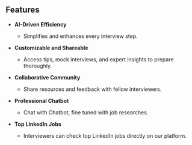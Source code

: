 <!-- empty: app/opengraph-image.png -->

## Features

- **AI-Driven Efficiency**

  - Simplifies and enhances every interview step.

- **Customizable and Shareable**

  - Access tips, mock interviews, and expert insights to prepare thoroughly.

- **Collaborative Community**

  - Share resources and feedback with fellow interviewers.

- **Professional Chatbot**

  - Chat with Chatbot, fine tuned with job researches.

- **Top LinkedIn Jobs**
  - Interviewers can check top LinkedIn jobs directly on our platform.
